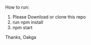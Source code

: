 How to run: 

1. Please Download or clone this repo 
2. run npm install 
3. npm start

Thanks,
Oakga
